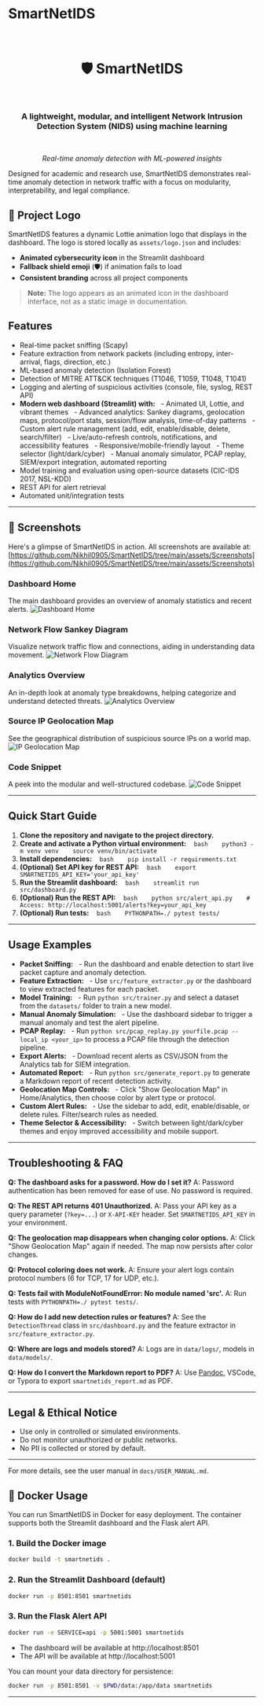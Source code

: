 # SmartNetIDS

<div align="center">
  <h1>🛡️ SmartNetIDS</h1>
  <h3>A lightweight, modular, and intelligent Network Intrusion Detection System (NIDS) using machine learning</h3>
  <p><em>Real-time anomaly detection with ML-powered insights</em></p>
</div>

Designed for academic and research use, SmartNetIDS demonstrates real-time anomaly detection in network traffic with a focus on modularity, interpretability, and legal compliance.

## 🎨 Project Logo

SmartNetIDS features a dynamic Lottie animation logo that displays in the dashboard. The logo is stored locally as `assets/logo.json` and includes:
- **Animated cybersecurity icon** in the Streamlit dashboard
- **Fallback shield emoji** (🛡️) if animation fails to load
- **Consistent branding** across all project components

> **Note:** The logo appears as an animated icon in the dashboard interface, not as a static image in documentation.

## Features
- Real-time packet sniffing (Scapy)
- Feature extraction from network packets (including entropy, inter-arrival, flags, direction, etc.)
- ML-based anomaly detection (Isolation Forest)
- Detection of MITRE ATT&CK techniques (T1046, T1059, T1048, T1041)
- Logging and alerting of suspicious activities (console, file, syslog, REST API)
- **Modern web dashboard (Streamlit) with:**
  - Animated UI, Lottie, and vibrant themes
  - Advanced analytics: Sankey diagrams, geolocation maps, protocol/port stats, session/flow analysis, time-of-day patterns
  - Custom alert rule management (add, edit, enable/disable, delete, search/filter)
  - Live/auto-refresh controls, notifications, and accessibility features
  - Responsive/mobile-friendly layout
  - Theme selector (light/dark/cyber)
  - Manual anomaly simulator, PCAP replay, SIEM/export integration, automated reporting
- Model training and evaluation using open-source datasets (CIC-IDS 2017, NSL-KDD)
- REST API for alert retrieval
- Automated unit/integration tests

---

## 📸 Screenshots

Here's a glimpse of SmartNetIDS in action. All screenshots are available at: [https://github.com/Nikhil0905/SmartNetIDS/tree/main/assets/Screenshots](https://github.com/Nikhil0905/SmartNetIDS/tree/main/assets/Screenshots)

### Dashboard Home
The main dashboard provides an overview of anomaly statistics and recent alerts.
![Dashboard Home](https://github.com/Nikhil0905/SmartNetIDS/raw/main/assets/Screenshots/home.png)

### Network Flow Sankey Diagram
Visualize network traffic flow and connections, aiding in understanding data movement.
![Network Flow Diagram](https://github.com/Nikhil0905/SmartNetIDS/raw/main/assets/Screenshots/NetworkFlow.png)

### Analytics Overview
An in-depth look at anomaly type breakdowns, helping categorize and understand detected threats.
![Analytics Overview](https://github.com/Nikhil0905/SmartNetIDS/raw/main/assets/Screenshots/Analytics_1st.png)

### Source IP Geolocation Map
See the geographical distribution of suspicious source IPs on a world map.
![IP Geolocation Map](https://github.com/Nikhil0905/SmartNetIDS/raw/main/assets/Screenshots/IP_geoLocation.png)

### Code Snippet
A peek into the modular and well-structured codebase.
![Code Snippet](https://github.com/Nikhil0905/SmartNetIDS/raw/main/assets/Screenshots/Code.png)

---

## Quick Start Guide

1. **Clone the repository and navigate to the project directory.**
2. **Create and activate a Python virtual environment:**
   ```bash
   python3 -m venv venv
   source venv/bin/activate
   ```
3. **Install dependencies:**
   ```bash
   pip install -r requirements.txt
   ```
4. **(Optional) Set API key for REST API:**
   ```bash
   export SMARTNETIDS_API_KEY='your_api_key'
   ```
5. **Run the Streamlit dashboard:**
   ```bash
   streamlit run src/dashboard.py
   ```
6. **(Optional) Run the REST API:**
   ```bash
   python src/alert_api.py
   # Access: http://localhost:5001/alerts?key=your_api_key
   ```
7. **(Optional) Run tests:**
   ```bash
   PYTHONPATH=./ pytest tests/
   ```

---

## Usage Examples

- **Packet Sniffing:**
  - Run the dashboard and enable detection to start live packet capture and anomaly detection.
- **Feature Extraction:**
  - Use `src/feature_extractor.py` or the dashboard to view extracted features for each packet.
- **Model Training:**
  - Run `python src/trainer.py` and select a dataset from the `datasets/` folder to train a new model.
- **Manual Anomaly Simulation:**
  - Use the dashboard sidebar to trigger a manual anomaly and test the alert pipeline.
- **PCAP Replay:**
  - Run `python src/pcap_replay.py yourfile.pcap --local_ip <your_ip>` to process a PCAP file through the detection pipeline.
- **Export Alerts:**
  - Download recent alerts as CSV/JSON from the Analytics tab for SIEM integration.
- **Automated Report:**
  - Run `python src/generate_report.py` to generate a Markdown report of recent detection activity.
- **Geolocation Map Controls:**
  - Click "Show Geolocation Map" in Home/Analytics, then choose color by alert type or protocol.
- **Custom Alert Rules:**
  - Use the sidebar to add, edit, enable/disable, or delete rules. Filter/search rules as needed.
- **Theme Selector & Accessibility:**
  - Switch between light/dark/cyber themes and enjoy improved accessibility and mobile support.

---

## Troubleshooting & FAQ

**Q: The dashboard asks for a password. How do I set it?**
A: Password authentication has been removed for ease of use. No password is required.

**Q: The REST API returns 401 Unauthorized.**
A: Pass your API key as a query parameter (`?key=...`) or `X-API-KEY` header. Set `SMARTNETIDS_API_KEY` in your environment.

**Q: The geolocation map disappears when changing color options.**
A: Click "Show Geolocation Map" again if needed. The map now persists after color changes.

**Q: Protocol coloring does not work.**
A: Ensure your alert logs contain protocol numbers (6 for TCP, 17 for UDP, etc.).

**Q: Tests fail with ModuleNotFoundError: No module named 'src'.**
A: Run tests with `PYTHONPATH=./ pytest tests/`.

**Q: How do I add new detection rules or features?**
A: See the `DetectionThread` class in `src/dashboard.py` and the feature extractor in `src/feature_extractor.py`.

**Q: Where are logs and models stored?**
A: Logs are in `data/logs/`, models in `data/models/`.

**Q: How do I convert the Markdown report to PDF?**
A: Use [Pandoc](https://pandoc.org/), VSCode, or Typora to export `smartnetids_report.md` as PDF.

---

## Legal & Ethical Notice
- Use only in controlled or simulated environments.
- Do not monitor unauthorized or public networks.
- No PII is collected or stored by default.

---
For more details, see the user manual in `docs/USER_MANUAL.md`.

## 🚀 Docker Usage

You can run SmartNetIDS in Docker for easy deployment. The container supports both the Streamlit dashboard and the Flask alert API.

### 1. Build the Docker image

```bash
docker build -t smartnetids .
```

### 2. Run the Streamlit Dashboard (default)

```bash
docker run -p 8501:8501 smartnetids
```

### 3. Run the Flask Alert API

```bash
docker run -e SERVICE=api -p 5001:5001 smartnetids
```

- The dashboard will be available at http://localhost:8501
- The API will be available at http://localhost:5001

You can mount your data directory for persistence:

```bash
docker run -p 8501:8501 -v $PWD/data:/app/data smartnetids
```

--- 
